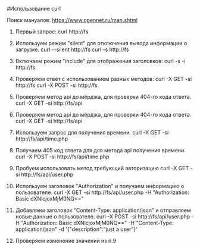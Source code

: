 #Использование curl

Поиск мануалов:
https://www.opennet.ru/man.shtml

1. Первый запрос:
curl http://fs

2. Используем режим "silent" для отключения вывода информации о загрузке.
curl --silent http://fs
curl -s http://fs

3. Включаем режим "include" для отображения заголовков:
curl -s -i http://fs

4. Проверяем ответ с использованием разных методов:
curl -X GET -si http://fs
curl -X POST -si http://fs

5. Проверяем метод api до мёрджа, для проверки 404-го кода ответа.
curl -X GET -si http://fs/api

5. Проверяем метод api до мёрджа, для проверки 404-го кода ответа.
curl -X GET -si http://fs/api

6. Используем запрос для получения времени.
curl -X GET -si http://fs/api/time.php

7. Получаем 405 код ответа для для метода api получения времени.
curl -X POST -si http://fs/api/time.php

8. Пробуем использовать метод требующий авторизацию
curl -X GET -si http://fs/api/user.php

9. Используем заголовок "Authorization" и получаем информацию о пользователе.
curl -X GET -si http://fs/api/user.php -H "Authorization: Basic dXNlcjoxMjM0NQ=="

10. Добавляем заголовок "Content-Type: application/json" и отправляем новые данные о пользователе.
curl -X POST -si http://fs/api/user.php -H "Authorization: Basic dXNlcjoxMjM0NQ==" -H "Content-Type: application/json" -d '{"description":"just a user"}'

11. Проверяем изменение значений из п.9